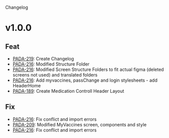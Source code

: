 Changelog

# v1.0.0

## Feat

- [PADA-219](https://givisiez.atlassian.net/browse/PADA-219): Create Changelog
- [PADA-216](https://givisiez.atlassian.net/browse/PADA-216): Modified Structure Folder
- [PADA-216](https://givisiez.atlassian.net/browse/PADA-216): Modified Screen Structure Folders to fit actual figma (deleted screens not used) and translated folders
- [PADA-216](https://givisiez.atlassian.net/browse/PADA-216): Add myvaccines, passChange and login stylesheets - add HeaderHome
- [PADA-189](https://givisiez.atlassian.net/browse/PADA-216): Create Medication Controll Header Layout

## Fix
- [PADA-216](https://givisiez.atlassian.net/browse/PADA-216): Fix conflict and import errors
- [PADA-209](https://givisiez.atlassian.net/browse/PADA-216): Modified MyVaccines screen, components and style
- [PADA-216](https://givisiez.atlassian.net/browse/PADA-216): Fix conflict and import errors

